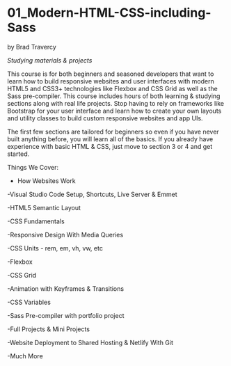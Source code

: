 # 01_Modern-HTML-CSS-including-Sass
by Brad Travercy

*Studying materials & projects*

This course is for both beginners and seasoned developers that want to learn how to build responsive websites and user interfaces with modern HTML5 and CSS3+ technologies like Flexbox and CSS Grid as well as the Sass pre-compiler. This course includes hours of both learning & studying sections along with real life projects. Stop having to rely on frameworks like Bootstrap for your user interface and learn how to create your own layouts and utility classes to build custom responsive websites and app UIs.

The first few sections are tailored for beginners so even if you have never built anything before, you will learn all of the basics. If you already have experience with basic HTML & CSS, just move to section 3 or 4 and get started.

Things We Cover:

* How Websites Work

-Visual Studio Code Setup, Shortcuts, Live Server & Emmet

-HTML5 Semantic Layout

-CSS Fundamentals

-Responsive Design With Media Queries

-CSS Units - rem, em, vh, vw, etc

-Flexbox

-CSS Grid

-Animation with Keyframes & Transitions

-CSS Variables

-Sass Pre-compiler with portfolio project

-Full Projects & Mini Projects

-Website Deployment to Shared Hosting & Netlify With Git

-Much More
